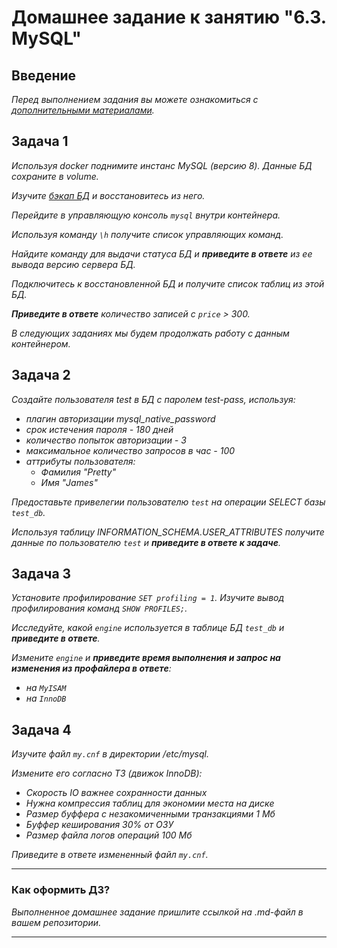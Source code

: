# Домашнее задание к занятию "6.3. MySQL"

## Введение

*Перед выполнением задания вы можете ознакомиться с 
[дополнительными материалами](https://github.com/netology-code/virt-homeworks/tree/master/additional/README.md).*

## Задача 1

*Используя docker поднимите инстанс MySQL (версию 8). Данные БД сохраните в volume.*

*Изучите [бэкап БД](https://github.com/netology-code/virt-homeworks/tree/master/06-db-03-mysql/test_data) и 
восстановитесь из него.*

*Перейдите в управляющую консоль `mysql` внутри контейнера.*

*Используя команду `\h` получите список управляющих команд.*

*Найдите команду для выдачи статуса БД и **приведите в ответе** из ее вывода версию сервера БД.*

*Подключитесь к восстановленной БД и получите список таблиц из этой БД.*

***Приведите в ответе** количество записей с `price` > 300.*

*В следующих заданиях мы будем продолжать работу с данным контейнером.*

## Задача 2

*Создайте пользователя test в БД c паролем test-pass, используя:*
- *плагин авторизации mysql_native_password*
- *срок истечения пароля - 180 дней*
- *количество попыток авторизации - 3*
- *максимальное количество запросов в час - 100*
- *аттрибуты пользователя:*
    - *Фамилия "Pretty"*
    - *Имя "James"*

*Предоставьте привелегии пользователю `test` на операции SELECT базы `test_db`.*
    
*Используя таблицу INFORMATION_SCHEMA.USER_ATTRIBUTES получите данные по пользователю `test` и 
**приведите в ответе к задаче**.*

## Задача 3

*Установите профилирование `SET profiling = 1`.
Изучите вывод профилирования команд `SHOW PROFILES;`.*

*Исследуйте, какой `engine` используется в таблице БД `test_db` и **приведите в ответе**.*

*Измените `engine` и **приведите время выполнения и запрос на изменения из профайлера в ответе**:*
- *на `MyISAM`*
- *на `InnoDB`*

## Задача 4 

*Изучите файл `my.cnf` в директории /etc/mysql.*

*Измените его согласно ТЗ (движок InnoDB):*
- *Скорость IO важнее сохранности данных*
- *Нужна компрессия таблиц для экономии места на диске*
- *Размер буффера с незакомиченными транзакциями 1 Мб*
- *Буффер кеширования 30% от ОЗУ*
- *Размер файла логов операций 100 Мб*

*Приведите в ответе измененный файл `my.cnf`.*

---

### Как оформить ДЗ?

*Выполненное домашнее задание пришлите ссылкой на .md-файл в вашем репозитории.*

---

